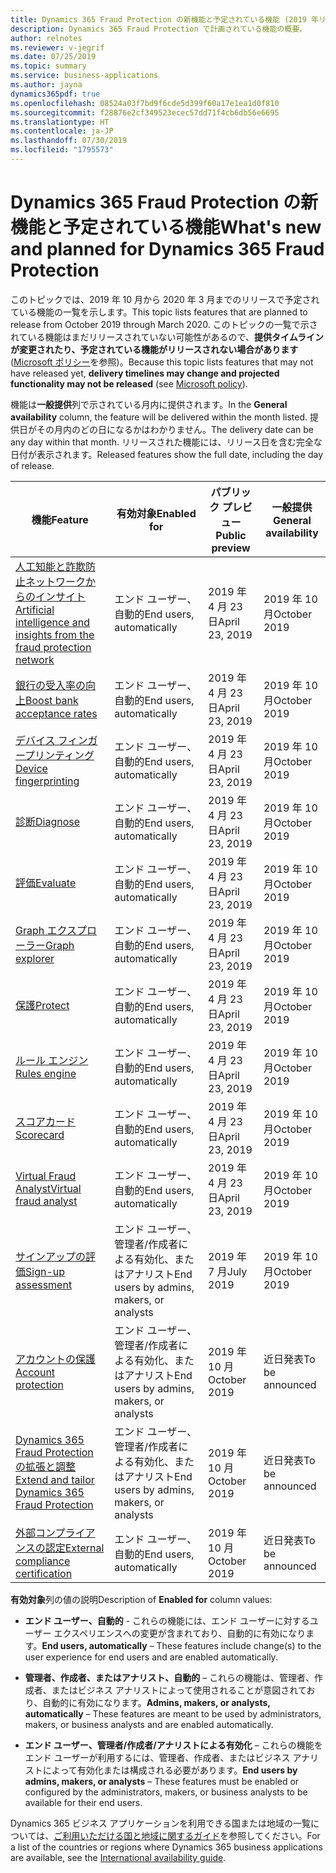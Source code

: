 ```yaml
---
title: Dynamics 365 Fraud Protection の新機能と予定されている機能 (2019 年リリース ウェーブ 2)
description: Dynamics 365 Fraud Protection で計画されている機能の概要。
author: relnotes
ms.reviewer: v-jegrif
ms.date: 07/25/2019
ms.topic: summary
ms.service: business-applications
ms.author: jayna
dynamics365pdf: true
ms.openlocfilehash: 08524a03f7bd9f6cde5d399f60a17e1ea1d0f810
ms.sourcegitcommit: f28876e2cf349523ecec57dd71f4cb6db56e6695
ms.translationtype: HT
ms.contentlocale: ja-JP
ms.lasthandoff: 07/30/2019
ms.locfileid: "1795573"
---
```

# <a name="whats-new-and-planned-for-dynamics-365-fraud-protection"></a><span data-ttu-id="31b80-103">Dynamics 365 Fraud Protection の新機能と予定されている機能</span><span class="sxs-lookup"><span data-stu-id="31b80-103">What's new and planned for Dynamics 365 Fraud Protection</span></span>

<span data-ttu-id="31b80-104">このトピックでは、2019 年 10 月から 2020 年 3 月までのリリースで予定されている機能の一覧を示します。</span><span class="sxs-lookup"><span data-stu-id="31b80-104">This topic lists features that are planned to release from October 2019 through March 2020.</span></span> <span data-ttu-id="31b80-105">このトピックの一覧で示されている機能はまだリリースされていない可能性があるので、**提供タイムラインが変更されたり、予定されている機能がリリースされない場合があります** ([Microsoft ポリシー](https://go.microsoft.com/fwlink/p/?linkid=2007332)を参照)。</span><span class="sxs-lookup"><span data-stu-id="31b80-105">Because this topic lists features that may not have released yet, **delivery timelines may change and projected functionality may not be released** (see [Microsoft policy](https://go.microsoft.com/fwlink/p/?linkid=2007332)).</span></span>

<span data-ttu-id="31b80-106">機能は**一般提供**列で示されている月内に提供されます。</span><span class="sxs-lookup"><span data-stu-id="31b80-106">In the **General availability** column, the feature will be delivered within the month listed.</span></span> <span data-ttu-id="31b80-107">提供日がその月内のどの日になるかはわかりません。</span><span class="sxs-lookup"><span data-stu-id="31b80-107">The delivery date can be any day within that month.</span></span> <span data-ttu-id="31b80-108">リリースされた機能には、リリース日を含む完全な日付が表示されます。</span><span class="sxs-lookup"><span data-stu-id="31b80-108">Released features show the full date, including the day of release.</span></span> 

| <span data-ttu-id="31b80-109">機能</span><span class="sxs-lookup"><span data-stu-id="31b80-109">Feature</span></span>    | <span data-ttu-id="31b80-110">有効対象</span><span class="sxs-lookup"><span data-stu-id="31b80-110">Enabled for</span></span>    |  <span data-ttu-id="31b80-111">パブリック プレビュー</span><span class="sxs-lookup"><span data-stu-id="31b80-111">Public preview</span></span> | <span data-ttu-id="31b80-112">一般提供</span><span class="sxs-lookup"><span data-stu-id="31b80-112">General availability</span></span> | 
| ---------- |---------------- | --------------- |-------------- |
| [<span data-ttu-id="31b80-113">人工知能と詐欺防止ネットワークからのインサイト</span><span class="sxs-lookup"><span data-stu-id="31b80-113">Artificial intelligence and insights from the fraud protection network</span></span>](artificial-intelligence-insights-fraud-protection-network.md) | <span data-ttu-id="31b80-114">エンド ユーザー、自動的</span><span class="sxs-lookup"><span data-stu-id="31b80-114">End users, automatically</span></span>|<span data-ttu-id="31b80-115">2019 年 4 月 23 日</span><span class="sxs-lookup"><span data-stu-id="31b80-115">April 23, 2019</span></span>| <span data-ttu-id="31b80-116">2019 年 10 月</span><span class="sxs-lookup"><span data-stu-id="31b80-116">October 2019</span></span>|  
| [<span data-ttu-id="31b80-117">銀行の受入率の向上</span><span class="sxs-lookup"><span data-stu-id="31b80-117">Boost bank acceptance rates</span></span>](boost-bank-acceptance-rates.md) | <span data-ttu-id="31b80-118">エンド ユーザー、自動的</span><span class="sxs-lookup"><span data-stu-id="31b80-118">End users, automatically</span></span>|<span data-ttu-id="31b80-119">2019 年 4 月 23 日</span><span class="sxs-lookup"><span data-stu-id="31b80-119">April 23, 2019</span></span>| <span data-ttu-id="31b80-120">2019 年 10 月</span><span class="sxs-lookup"><span data-stu-id="31b80-120">October 2019</span></span>|  
| [<span data-ttu-id="31b80-121">デバイス フィンガープリンティング</span><span class="sxs-lookup"><span data-stu-id="31b80-121">Device fingerprinting</span></span>](device-fingerprinting.md) | <span data-ttu-id="31b80-122">エンド ユーザー、自動的</span><span class="sxs-lookup"><span data-stu-id="31b80-122">End users, automatically</span></span>|<span data-ttu-id="31b80-123">2019 年 4 月 23 日</span><span class="sxs-lookup"><span data-stu-id="31b80-123">April 23, 2019</span></span>| <span data-ttu-id="31b80-124">2019 年 10 月</span><span class="sxs-lookup"><span data-stu-id="31b80-124">October 2019</span></span>|  
| [<span data-ttu-id="31b80-125">診断</span><span class="sxs-lookup"><span data-stu-id="31b80-125">Diagnose</span></span>](diagnose.md) | <span data-ttu-id="31b80-126">エンド ユーザー、自動的</span><span class="sxs-lookup"><span data-stu-id="31b80-126">End users, automatically</span></span>|<span data-ttu-id="31b80-127">2019 年 4 月 23 日</span><span class="sxs-lookup"><span data-stu-id="31b80-127">April 23, 2019</span></span>| <span data-ttu-id="31b80-128">2019 年 10 月</span><span class="sxs-lookup"><span data-stu-id="31b80-128">October 2019</span></span>|  
| [<span data-ttu-id="31b80-129">評価</span><span class="sxs-lookup"><span data-stu-id="31b80-129">Evaluate</span></span>](evaluate.md) | <span data-ttu-id="31b80-130">エンド ユーザー、自動的</span><span class="sxs-lookup"><span data-stu-id="31b80-130">End users, automatically</span></span>|<span data-ttu-id="31b80-131">2019 年 4 月 23 日</span><span class="sxs-lookup"><span data-stu-id="31b80-131">April 23, 2019</span></span>| <span data-ttu-id="31b80-132">2019 年 10 月</span><span class="sxs-lookup"><span data-stu-id="31b80-132">October 2019</span></span>|  
| [<span data-ttu-id="31b80-133">Graph エクスプローラー</span><span class="sxs-lookup"><span data-stu-id="31b80-133">Graph explorer</span></span>](graph-explorer.md) | <span data-ttu-id="31b80-134">エンド ユーザー、自動的</span><span class="sxs-lookup"><span data-stu-id="31b80-134">End users, automatically</span></span>|<span data-ttu-id="31b80-135">2019 年 4 月 23 日</span><span class="sxs-lookup"><span data-stu-id="31b80-135">April 23, 2019</span></span>| <span data-ttu-id="31b80-136">2019 年 10 月</span><span class="sxs-lookup"><span data-stu-id="31b80-136">October 2019</span></span>|  
| [<span data-ttu-id="31b80-137">保護</span><span class="sxs-lookup"><span data-stu-id="31b80-137">Protect</span></span>](protect.md) | <span data-ttu-id="31b80-138">エンド ユーザー、自動的</span><span class="sxs-lookup"><span data-stu-id="31b80-138">End users, automatically</span></span>|<span data-ttu-id="31b80-139">2019 年 4 月 23 日</span><span class="sxs-lookup"><span data-stu-id="31b80-139">April 23, 2019</span></span>| <span data-ttu-id="31b80-140">2019 年 10 月</span><span class="sxs-lookup"><span data-stu-id="31b80-140">October 2019</span></span>|  
| [<span data-ttu-id="31b80-141">ルール エンジン</span><span class="sxs-lookup"><span data-stu-id="31b80-141">Rules engine</span></span>](rules-engine.md) | <span data-ttu-id="31b80-142">エンド ユーザー、自動的</span><span class="sxs-lookup"><span data-stu-id="31b80-142">End users, automatically</span></span>|<span data-ttu-id="31b80-143">2019 年 4 月 23 日</span><span class="sxs-lookup"><span data-stu-id="31b80-143">April 23, 2019</span></span>| <span data-ttu-id="31b80-144">2019 年 10 月</span><span class="sxs-lookup"><span data-stu-id="31b80-144">October 2019</span></span>|  
| [<span data-ttu-id="31b80-145">スコアカード</span><span class="sxs-lookup"><span data-stu-id="31b80-145">Scorecard</span></span>](scorecard.md) | <span data-ttu-id="31b80-146">エンド ユーザー、自動的</span><span class="sxs-lookup"><span data-stu-id="31b80-146">End users, automatically</span></span>|<span data-ttu-id="31b80-147">2019 年 4 月 23 日</span><span class="sxs-lookup"><span data-stu-id="31b80-147">April 23, 2019</span></span>| <span data-ttu-id="31b80-148">2019 年 10 月</span><span class="sxs-lookup"><span data-stu-id="31b80-148">October 2019</span></span>|  
| [<span data-ttu-id="31b80-149">Virtual Fraud Analyst</span><span class="sxs-lookup"><span data-stu-id="31b80-149">Virtual fraud analyst</span></span>](virtual-fraud-analyst.md) | <span data-ttu-id="31b80-150">エンド ユーザー、自動的</span><span class="sxs-lookup"><span data-stu-id="31b80-150">End users, automatically</span></span>|<span data-ttu-id="31b80-151">2019 年 4 月 23 日</span><span class="sxs-lookup"><span data-stu-id="31b80-151">April 23, 2019</span></span>| <span data-ttu-id="31b80-152">2019 年 10 月</span><span class="sxs-lookup"><span data-stu-id="31b80-152">October 2019</span></span>|  
| [<span data-ttu-id="31b80-153">サインアップの評価</span><span class="sxs-lookup"><span data-stu-id="31b80-153">Sign-up assessment</span></span>](signup-assessment.md) | <span data-ttu-id="31b80-154">エンド ユーザー、管理者/作成者による有効化、またはアナリスト</span><span class="sxs-lookup"><span data-stu-id="31b80-154">End users by admins, makers, or analysts</span></span>|<span data-ttu-id="31b80-155">2019 年 7 月</span><span class="sxs-lookup"><span data-stu-id="31b80-155">July 2019</span></span>| <span data-ttu-id="31b80-156">2019 年 10 月</span><span class="sxs-lookup"><span data-stu-id="31b80-156">October 2019</span></span>|  
| [<span data-ttu-id="31b80-157">アカウントの保護</span><span class="sxs-lookup"><span data-stu-id="31b80-157">Account protection</span></span>](account-protection.md) | <span data-ttu-id="31b80-158">エンド ユーザー、管理者/作成者による有効化、またはアナリスト</span><span class="sxs-lookup"><span data-stu-id="31b80-158">End users by admins, makers, or analysts</span></span>|<span data-ttu-id="31b80-159">2019 年 10 月</span><span class="sxs-lookup"><span data-stu-id="31b80-159">October 2019</span></span>| <span data-ttu-id="31b80-160">近日発表</span><span class="sxs-lookup"><span data-stu-id="31b80-160">To be announced</span></span>|  
| [<span data-ttu-id="31b80-161">Dynamics 365 Fraud Protection の拡張と調整</span><span class="sxs-lookup"><span data-stu-id="31b80-161">Extend and tailor Dynamics 365 Fraud Protection</span></span>](extend-tailor-dynamics-365-fraud-protection.md) | <span data-ttu-id="31b80-162">エンド ユーザー、管理者/作成者による有効化、またはアナリスト</span><span class="sxs-lookup"><span data-stu-id="31b80-162">End users by admins, makers, or analysts</span></span>|<span data-ttu-id="31b80-163">2019 年 10 月</span><span class="sxs-lookup"><span data-stu-id="31b80-163">October 2019</span></span>| <span data-ttu-id="31b80-164">近日発表</span><span class="sxs-lookup"><span data-stu-id="31b80-164">To be announced</span></span>|  
| [<span data-ttu-id="31b80-165">外部コンプライアンスの認定</span><span class="sxs-lookup"><span data-stu-id="31b80-165">External compliance certification</span></span>](product-compliance.md) | <span data-ttu-id="31b80-166">エンド ユーザー、自動的</span><span class="sxs-lookup"><span data-stu-id="31b80-166">End users, automatically</span></span>|<span data-ttu-id="31b80-167">2019 年 10 月</span><span class="sxs-lookup"><span data-stu-id="31b80-167">October 2019</span></span>| <span data-ttu-id="31b80-168">近日発表</span><span class="sxs-lookup"><span data-stu-id="31b80-168">To be announced</span></span>|  

<span data-ttu-id="31b80-169">**有効対象**列の値の説明</span><span class="sxs-lookup"><span data-stu-id="31b80-169">Description of **Enabled for** column values:</span></span>

- <span data-ttu-id="31b80-170">**エンド ユーザー、自動的** - これらの機能には、エンド ユーザーに対するユーザー エクスペリエンスへの変更が含まれており、自動的に有効になります。</span><span class="sxs-lookup"><span data-stu-id="31b80-170">**End users, automatically** – These features include change(s) to the user experience for end users and are enabled automatically.</span></span>

- <span data-ttu-id="31b80-171">**管理者、作成者、またはアナリスト、自動的** – これらの機能は、管理者、作成者、またはビジネス アナリストによって使用されることが意図されており、自動的に有効になります。</span><span class="sxs-lookup"><span data-stu-id="31b80-171">**Admins, makers, or analysts, automatically**  – These features are meant to be used by administrators, makers, or business analysts and are enabled automatically.</span></span>

- <span data-ttu-id="31b80-172">**エンド ユーザー、管理者/作成者/アナリストによる有効化** – これらの機能をエンド ユーザーが利用するには、管理者、作成者、またはビジネス アナリストによって有効化または構成される必要があります。</span><span class="sxs-lookup"><span data-stu-id="31b80-172">**End users by admins, makers, or analysts** – These features must be enabled or configured by the administrators, makers, or business analysts to be available for their end users.</span></span>


<span data-ttu-id="31b80-173">Dynamics 365 ビジネス アプリケーションを利用できる国または地域の一覧については、[ご利用いただける国と地域に関するガイド](https://aka.ms/dynamics_365_international_availability_deck)を参照してください。</span><span class="sxs-lookup"><span data-stu-id="31b80-173">For a list of the countries or regions where Dynamics 365 business applications are available, see the [International availability guide](https://aka.ms/dynamics_365_international_availability_deck).</span></span> 
